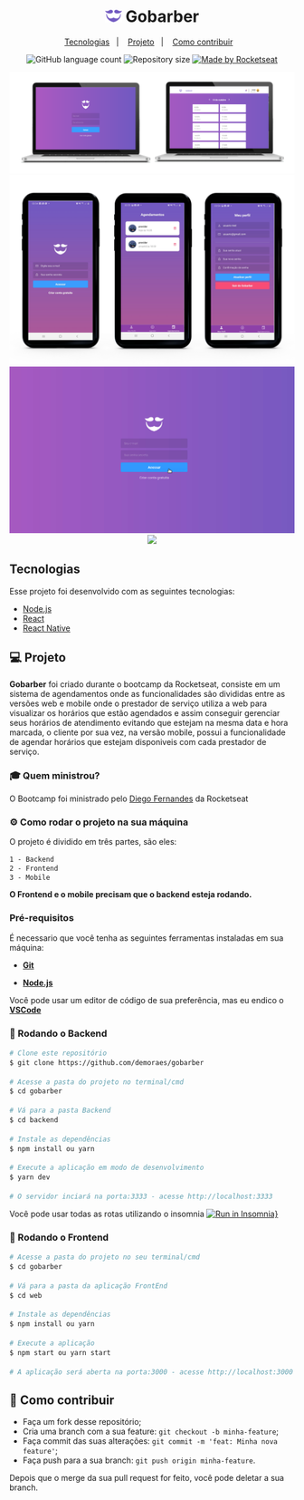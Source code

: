 <h1 align="center">
    <img alt="Gobarber" title="Gobarber" src="https://github.com/demoraes/gobarber/blob/master/img/logo-purple.svg" width="30px" /> Gobarber
</h1>

<p align="center">
  <a href="#-tecnologias">Tecnologias</a>&nbsp;&nbsp;&nbsp;|&nbsp;&nbsp;&nbsp;
  <a href="#-projeto">Projeto</a>&nbsp;&nbsp;&nbsp;|&nbsp;&nbsp;&nbsp;
  <a href="#-como-contribuir">Como contribuir</a>&nbsp;&nbsp;&nbsp;
</p>


<p align="center">

<img alt="GitHub language count" src="https://img.shields.io/github/languages/count/demoraes/gobarber">

  <img alt="Repository size" src="https://img.shields.io/github/repo-size/demoraes/gobarber">
  <a href="https://rocketseat.com.br">
    <img alt="Made by Rocketseat" src="https://img.shields.io/badge/made%20by-Rocketseat-blueviolet">
  </a>
</p>

<p align="center">
 <img src="./img/mockup/mockup-pc.png"  />
 <img src="./img/mockup/mockup-cel.png"  />
 <img src="./img/mockup/gifs/pc.gif"  />
 <img src="./img/mockup/gifs/mobile.gif" width="200px"  />
</p>

## Tecnologias

Esse projeto foi desenvolvido com as seguintes tecnologias:

- [Node.js](https://nodejs.org/en/)
- [React](https://pt-br.reactjs.org/)
- [React Native](https://reactnative.dev/)


## 💻 Projeto

 <b>Gobarber</b> foi criado durante o bootcamp da Rocketseat, consiste em um sistema de 
 agendamentos onde as funcionalidades são divididas entre as versões web e mobile onde o prestador de serviço utiliza a web para visualizar os horários que estão agendados e assim conseguir gerenciar seus horários de atendimento evitando que estejam na mesma data e hora marcada, o cliente por sua vez, na versão mobile, possui a funcionalidade de agendar horários que estejam disponiveis com cada prestador de serviço.


### :mortar_board: Quem ministrou?

  O Bootcamp foi ministrado pelo [Diego Fernandes](https://github.com/diego3g) da Rocketseat

### ⚙ Como rodar o projeto na sua máquina

  O projeto é dividido em três partes, são eles:

    1 - Backend
    2 - Frontend
    3 - Mobile

  <b>O Frontend e o mobile precisam que o backend esteja rodando.</b>

### Pré-requisitos

  É necessario que você tenha as seguintes ferramentas instaladas em sua máquina:

   - <b>[Git](https://git-scm.com)</b>

   - <b>[Node.js](https://nodejs.org/en/)</b>

  Você pode usar um editor de código de sua preferência, mas eu endico o <b>[VSCode](https://code.visualstudio.com/)</b>

### 🧭 Rodando o Backend

```bash
# Clone este repositório
$ git clone https://github.com/demoraes/gobarber

# Acesse a pasta do projeto no terminal/cmd
$ cd gobarber

# Vá para a pasta Backend
$ cd backend

# Instale as dependências
$ npm install ou yarn

# Execute a aplicação em modo de desenvolvimento
$ yarn dev

# O servidor inciará na porta:3333 - acesse http://localhost:3333 
```
  Você pode usar todas as rotas utilizando o insomnia
[![Run in Insomnia}](https://insomnia.rest/images/run.svg)](https://insomnia.rest/run/?label=Routes%20Gobarber&uri=https%3A%2F%2Fraw.githubusercontent.com%2Fdemoraes%2Fgobarber%2Fmaster%2Fimg%2FInsomnia_2020-10-17)


### 🧭 Rodando o Frontend

```bash
# Acesse a pasta do projeto no seu terminal/cmd
$ cd gobarber

# Vá para a pasta da aplicação FrontEnd
$ cd web

# Instale as dependências
$ npm install ou yarn

# Execute a aplicação
$ npm start ou yarn start

# A aplicação será aberta na porta:3000 - acesse http://localhost:3000
```

## 🤔 Como contribuir

- Faça um fork desse repositório;
- Cria uma branch com a sua feature: `git checkout -b minha-feature`;
- Faça commit das suas alterações: `git commit -m 'feat: Minha nova feature'`;
- Faça push para a sua branch: `git push origin minha-feature`.

Depois que o merge da sua pull request for feito, você pode deletar a sua branch.










